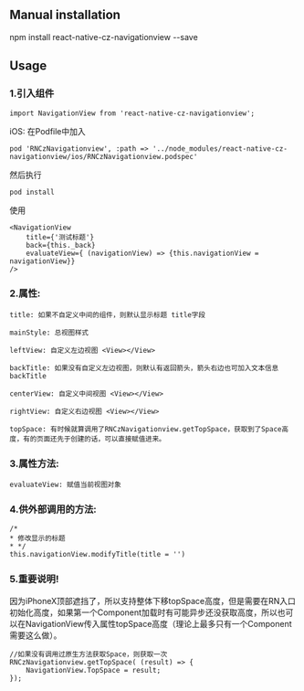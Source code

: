 
## Manual installation

npm install react-native-cz-navigationview --save

	

## Usage
###  1.引入组件
```
import NavigationView from 'react-native-cz-navigationview';
```

iOS: 在Podfile中加入
```
pod 'RNCzNavigationview', :path => '../node_modules/react-native-cz-navigationview/ios/RNCzNavigationview.podspec'
```
然后执行
```
pod install
```

使用
```
<NavigationView
    title={'测试标题'}
    back={this._back}
    evaluateView={ (navigationView) => {this.navigationView = navigationView}}
/>
```

###  2.属性:
```
title: 如果不自定义中间的组件，则默认显示标题 title字段
```
```
mainStyle: 总视图样式
```
```
leftView: 自定义左边视图 <View></View>
```
```
backTitle: 如果没有自定义左边视图，则默认有返回箭头，箭头右边也可加入文本信息backTitle
```
```
centerView: 自定义中间视图 <View></View>
```
```
rightView: 自定义右边视图 <View></View>
```
```
topSpace: 有时候就算调用了RNCzNavigationview.getTopSpace，获取到了Space高度，有的页面还先于创建的话，可以直接赋值进来。
```

###  3.属性方法:
```
evaluateView: 赋值当前视图对象
```

###  4.供外部调用的方法:
```
/*
* 修改显示的标题
* */
this.navigationView.modifyTitle(title = '')
```

###  5.重要说明!
因为iPhoneX顶部遮挡了，所以支持整体下移topSpace高度，但是需要在RN入口初始化高度，如果第一个Component加载时有可能异步还没获取高度，所以也可以在NavigationView传入属性topSpace高度（理论上最多只有一个Component需要这么做）。
```
//如果没有调用过原生方法获取Space，则获取一次
RNCzNavigationview.getTopSpace( (result) => {
    NavigationView.TopSpace = result;
});
```
